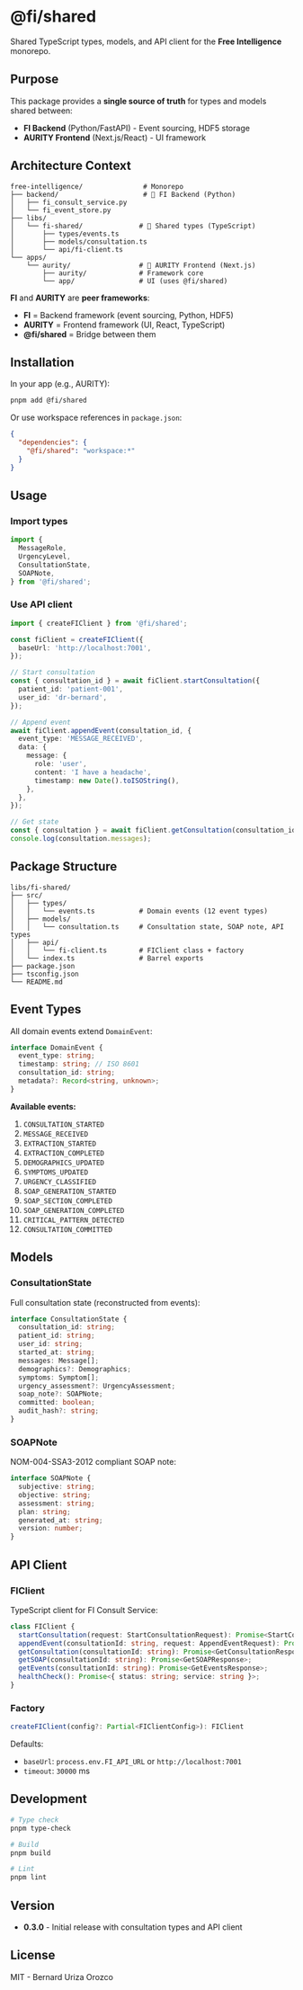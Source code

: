 # @fi/shared

Shared TypeScript types, models, and API client for the **Free Intelligence** monorepo.

## Purpose

This package provides a **single source of truth** for types and models shared between:

- **FI Backend** (Python/FastAPI) - Event sourcing, HDF5 storage
- **AURITY Frontend** (Next.js/React) - UI framework

## Architecture Context

```
free-intelligence/               # Monorepo
├── backend/                     # 🎯 FI Backend (Python)
│   ├── fi_consult_service.py
│   └── fi_event_store.py
├── libs/
│   └── fi-shared/              # 🎯 Shared types (TypeScript)
│       ├── types/events.ts
│       ├── models/consultation.ts
│       └── api/fi-client.ts
└── apps/
    └── aurity/                 # 🎯 AURITY Frontend (Next.js)
        ├── aurity/             # Framework core
        └── app/                # UI (uses @fi/shared)
```

**FI** and **AURITY** are **peer frameworks**:
- **FI** = Backend framework (event sourcing, Python, HDF5)
- **AURITY** = Frontend framework (UI, React, TypeScript)
- **@fi/shared** = Bridge between them

## Installation

In your app (e.g., AURITY):

```bash
pnpm add @fi/shared
```

Or use workspace references in `package.json`:

```json
{
  "dependencies": {
    "@fi/shared": "workspace:*"
  }
}
```

## Usage

### Import types

```typescript
import {
  MessageRole,
  UrgencyLevel,
  ConsultationState,
  SOAPNote,
} from '@fi/shared';
```

### Use API client

```typescript
import { createFIClient } from '@fi/shared';

const fiClient = createFIClient({
  baseUrl: 'http://localhost:7001',
});

// Start consultation
const { consultation_id } = await fiClient.startConsultation({
  patient_id: 'patient-001',
  user_id: 'dr-bernard',
});

// Append event
await fiClient.appendEvent(consultation_id, {
  event_type: 'MESSAGE_RECEIVED',
  data: {
    message: {
      role: 'user',
      content: 'I have a headache',
      timestamp: new Date().toISOString(),
    },
  },
});

// Get state
const { consultation } = await fiClient.getConsultation(consultation_id);
console.log(consultation.messages);
```

## Package Structure

```
libs/fi-shared/
├── src/
│   ├── types/
│   │   └── events.ts           # Domain events (12 event types)
│   ├── models/
│   │   └── consultation.ts     # Consultation state, SOAP note, API types
│   ├── api/
│   │   └── fi-client.ts        # FIClient class + factory
│   └── index.ts                # Barrel exports
├── package.json
├── tsconfig.json
└── README.md
```

## Event Types

All domain events extend `DomainEvent`:

```typescript
interface DomainEvent {
  event_type: string;
  timestamp: string; // ISO 8601
  consultation_id: string;
  metadata?: Record<string, unknown>;
}
```

**Available events:**

1. `CONSULTATION_STARTED`
2. `MESSAGE_RECEIVED`
3. `EXTRACTION_STARTED`
4. `EXTRACTION_COMPLETED`
5. `DEMOGRAPHICS_UPDATED`
6. `SYMPTOMS_UPDATED`
7. `URGENCY_CLASSIFIED`
8. `SOAP_GENERATION_STARTED`
9. `SOAP_SECTION_COMPLETED`
10. `SOAP_GENERATION_COMPLETED`
11. `CRITICAL_PATTERN_DETECTED`
12. `CONSULTATION_COMMITTED`

## Models

### ConsultationState

Full consultation state (reconstructed from events):

```typescript
interface ConsultationState {
  consultation_id: string;
  patient_id: string;
  user_id: string;
  started_at: string;
  messages: Message[];
  demographics?: Demographics;
  symptoms: Symptom[];
  urgency_assessment?: UrgencyAssessment;
  soap_note?: SOAPNote;
  committed: boolean;
  audit_hash?: string;
}
```

### SOAPNote

NOM-004-SSA3-2012 compliant SOAP note:

```typescript
interface SOAPNote {
  subjective: string;
  objective: string;
  assessment: string;
  plan: string;
  generated_at: string;
  version: number;
}
```

## API Client

### FIClient

TypeScript client for FI Consult Service:

```typescript
class FIClient {
  startConsultation(request: StartConsultationRequest): Promise<StartConsultationResponse>;
  appendEvent(consultationId: string, request: AppendEventRequest): Promise<AppendEventResponse>;
  getConsultation(consultationId: string): Promise<GetConsultationResponse>;
  getSOAP(consultationId: string): Promise<GetSOAPResponse>;
  getEvents(consultationId: string): Promise<GetEventsResponse>;
  healthCheck(): Promise<{ status: string; service: string }>;
}
```

### Factory

```typescript
createFIClient(config?: Partial<FIClientConfig>): FIClient
```

Defaults:
- `baseUrl`: `process.env.FI_API_URL` or `http://localhost:7001`
- `timeout`: `30000` ms

## Development

```bash
# Type check
pnpm type-check

# Build
pnpm build

# Lint
pnpm lint
```

## Version

- **0.3.0** - Initial release with consultation types and API client

## License

MIT - Bernard Uriza Orozco
